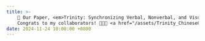 ```yaml
---
title: >-
    🎉 Our Paper, <em>Trinity: Synchronizing Verbal, Nonverbal, and Visual Channels to Support Academic Oral Presentation Delivery</em>, has been accepted by ChineseCHI 2024 and awarded <strong>Best Paper</strong>! 
    Congrats to my collaborators! 🎉🎉🎉 <a href="/assets/Trinity_ChineseCHI24Submission.pdf">[Paper]</a> <a href="/assets/images/photos/TrinityCertificate.jpg">[Certificate]</a> 
date: 2024-11-24 10:00:00 +0800
---
```

